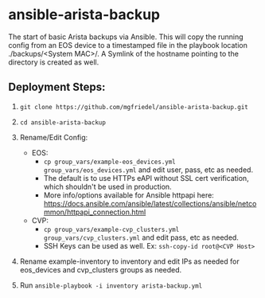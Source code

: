# ansible-arista-backup
The start of basic Arista backups via Ansible. This will copy the running config from an EOS device to a timestamped file in the playbook location ./backups/\<System MAC\>/. A Symlink of the hostname pointing to the directory is created as well.

## Deployment Steps: 
1. ``git clone https://github.com/mgfriedel/ansible-arista-backup.git``
2. ``cd ansible-arista-backup``
3. Rename/Edit Config:
   - EOS:
     - ``cp group_vars/example-eos_devices.yml group_vars/eos_devices.yml`` and edit user, pass, etc as needed.
     - The default is to use HTTPs eAPI without SSL cert verification, which shouldn't be used in production.
     - More info/options available for Ansible httpapi here: https://docs.ansible.com/ansible/latest/collections/ansible/netcommon/httpapi_connection.html
   - CVP:
     - ``cp group_vars/example-cvp_clusters.yml group_vars/cvp_clusters.yml`` and edit pass, etc as needed.
     - SSH Keys can be used as well. Ex: ``ssh-copy-id root@<CVP Host>``
   
5. Rename example-inventory to inventory and edit IPs as needed for eos_devices and cvp_clusters groups as needed.
6. Run ``ansible-playbook -i inventory arista-backup.yml``
